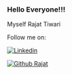 ### Hello Everyone!!!


Myself Rajat Tiwari


Follow me on:


[![Linkedin](https://img.shields.io/badge/-LinkedIn-0073b1?style=social&logo=Linkedin&link=https://www.linkedin.com/in/-rajat-tiwari/)](https://www.linkedin.com/in/-rajat-tiwari/)


[![Github Rajat](https://img.shields.io/github/followers/rajattiwari111?label=follow&style=social)](https://github.com/rajattiwari111/)
